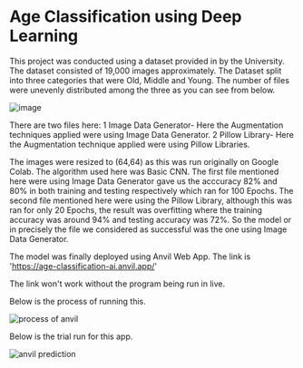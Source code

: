 # Age Classification using Deep Learning
 
This project was conducted using a dataset provided in by the University. 
The dataset consisted of 19,000 images approximately. The Dataset split into three categories that were Old, Middle and Young. The number of files were unevenly distributed among the three as you can see from below.

![image](https://github.com/user-attachments/assets/3ac226ca-278b-4601-96ff-48dac5116e0e)


There are two files here:
1 Image Data Generator- Here the Augmentation techniques applied were using Image Data Generator.
2 Pillow Library- Here the Augmentation technique applied were using Pillow Libraries.

The images were resized to (64,64) as this was run originally on Google Colab. The algorithm used here was Basic CNN.
The first file mentioned here were using Image Data Generator gave us the acccuracy 82% and 80% in both training and testing respectively which ran for 100 Epochs.
The second file mentioned here were using the Pillow Library, although this was ran for only 20 Epochs, the result was overfitting where the training accuracy was around 94% and testing accuracy was 72%.
So the model or in precisely the file we considered as successful was the one using Image Data Generator.

The model was finally deployed using Anvil Web App. The link is 'https://age-classification-ai.anvil.app/'

The link won't work without the program being run in live.

Below is the process of running this.

![process of anvil](https://github.com/user-attachments/assets/eda26948-0299-4b60-b423-a04c934ad921)


Below is the trial run for this app.

![anvil prediction](https://github.com/user-attachments/assets/e17ce89a-6598-4f4f-9e16-07983de40656)
